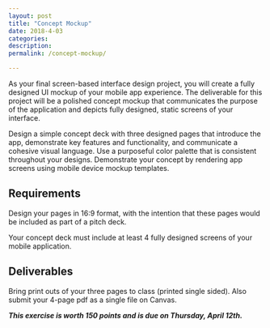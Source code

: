```yaml
---
layout: post
title: "Concept Mockup"
date: 2018-4-03
categories:
description:
permalink: /concept-mockup/

---
```


As your final screen-based interface design project, you will create a fully designed UI mockup of your mobile app experience. The deliverable for this project will be a polished concept mockup that communicates the purpose of the application and depicts fully designed, static screens of your interface.

Design a simple concept deck with three designed pages that introduce the app, demonstrate key features and functionality, and communicate a cohesive visual language. Use a purposeful color palette that is consistent throughout your designs. Demonstrate your concept by rendering app screens using mobile device mockup templates.

## Requirements

Design your pages in 16:9 format, with the intention that these pages would be included as part of a pitch deck.

Your concept deck must include at least 4 fully designed screens of your mobile application.


## Deliverables

Bring print outs of your three pages to class (printed single sided). Also submit your 4-page pdf as a single file on Canvas.

***This exercise is worth 150 points and is due on Thursday, April 12th.***
